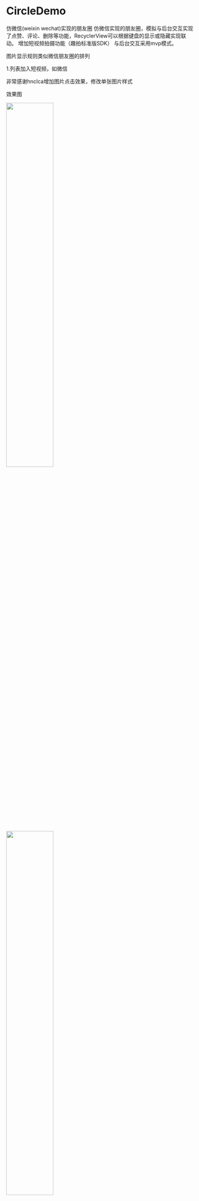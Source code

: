 # CircleDemo
仿微信(weixin wechat)实现的朋友圈
仿微信实现的朋友圈，模拟与后台交互实现了点赞、评论、删除等功能，RecyclerView可以根据键盘的显示或隐藏实现联动。
增加短视频拍摄功能（趣拍标准版SDK）
与后台交互采用mvp模式。


图片显示规则类似微信朋友圈的排列


1.列表加入短视频，如微信


非常感谢hnclca增加图片点击效果，修改单张图片样式


效果图

<img src="https://github.com/woshishenxian/CircleDemo/blob/master/imgs/1.png" width="50%"/>

<img src="https://github.com/woshishenxian/CircleDemo/blob/master/imgs/2.png" width="50%"/> 

<img src="https://github.com/woshishenxian/CircleDemo/blob/master/imgs/3.png" width="50%"/> 

